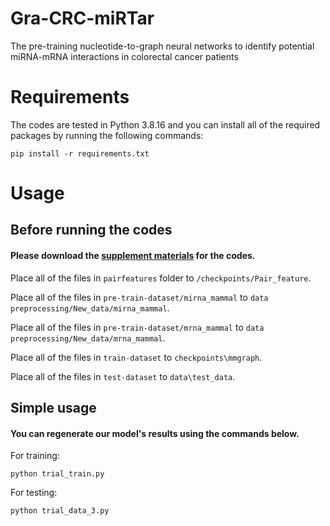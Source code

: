 # Gra-CRC-miRTar
The pre-training nucleotide-to-graph neural networks to identify potential miRNA-mRNA interactions in colorectal cancer patients

# Requirements
The codes are tested in Python 3.8.16 and you can install all of the required packages by running the following commands:
```
pip install -r requirements.txt
```

# Usage

## Before running the codes
#### Please download the [supplement materials](https://drive.google.com/drive/folders/1caGodK_1220YXQfKSLjHIvi87VBRau97?usp=drive_link) for the codes.
Place all of the files in `pairfeatures` folder to `/checkpoints/Pair_feature`.

Place all of the files in `pre-train-dataset/mirna_mammal` to `data preprocessing/New_data/mirna_mammal`.

Place all of the files in `pre-train-dataset/mrna_mammal` to `data preprocessing/New_data/mrna_mammal`.

Place all of the files in `train-dataset` to `checkpoints\mmgraph`.

Place all of the files in `test-dataset` to `data\test_data`.

## Simple usage
#### You can regenerate our model's results using the commands below.

For training:
```
python trial_train.py
```
For testing:
```
python trial_data_3.py
```


